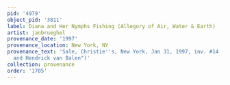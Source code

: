 ```yaml
---
pid: '4979'
object_pid: '3811'
label: Diana and Her Nymphs Fishing (Allegory of Air, Water & Earth)
artist: janbrueghel
provenance_date: '1997'
provenance_location: New York, NY
provenance_text: 'Sale, Christie''s, New York, Jan 31, 1997, inv. #14 (as "Jan Brueghel
  and Hendrick van Balen")'
collection: provenance
order: '1705'
---
```

